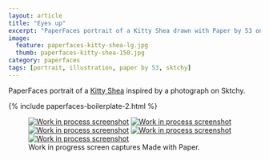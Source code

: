 ```yaml
---
layout: article
title: "Eyes up"
excerpt: "PaperFaces portrait of a Kitty Shea drawn with Paper by 53 on an iPad."
image: 
  feature: paperfaces-kitty-shea-lg.jpg
  thumb: paperfaces-kitty-shea-150.jpg
category: paperfaces
tags: [portrait, illustration, paper by 53, sktchy]
---
```


PaperFaces portrait of a [Kitty Shea](http://sktchy.com/IgayeD) inspired by a photograph on Sktchy.

{% include paperfaces-boilerplate-2.html %}

<figure class="third">
	<a href="{{ site.url }}/images/paperfaces-kitty-shea-process-1-lg.jpg"><img src="{{ site.url }}/images/paperfaces-kitty-shea-process-1-600.jpg" alt="Work in process screenshot"></a>
	<a href="{{ site.url }}/images/paperfaces-kitty-shea-process-2-lg.jpg"><img src="{{ site.url }}/images/paperfaces-kitty-shea-process-2-600.jpg" alt="Work in process screenshot"></a>
	<a href="{{ site.url }}/images/paperfaces-kitty-shea-process-3-lg.jpg"><img src="{{ site.url }}/images/paperfaces-kitty-shea-process-3-600.jpg" alt="Work in process screenshot"></a>
	<a href="{{ site.url }}/images/paperfaces-kitty-shea-process-4-lg.jpg"><img src="{{ site.url }}/images/paperfaces-kitty-shea-process-4-600.jpg" alt="Work in process screenshot"></a>
	<a href="{{ site.url }}/images/paperfaces-kitty-shea-process-5-lg.jpg"><img src="{{ site.url }}/images/paperfaces-kitty-shea-process-5-600.jpg" alt="Work in process screenshot"></a>
	<figcaption>Work in progress screen captures Made with Paper.</figcaption>
</figure>